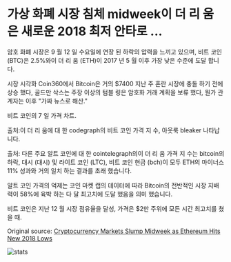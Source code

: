 # 가상 화폐 시장 침체 midweek이 더 리 움은 새로운 2018 최저 안타로 ...

암호 화폐 시장은 9 월 12 일 수요일에 연장 된 하락의 압력을 느끼고 있으며, 비트 코인 (BTC)은 2.5%와이 더 리 움 (ETH)이 2017 년 5 월 이후 가장 낮은 수준에 도달 합니다.

시장 시각화 Coin360에서 Bitcoin은 거의 $7400 지난 주 혼란 시장에 충돌 하기 전에 상승 했다, 골드만 삭스는 주장 이상의 텀블 링은 암호화 거래 계획을 보류 했다, 뭔가 관계자는 이후 "가짜 뉴스로 해산."

비트 코인의 7 일 가격 차트.

출처:이 더 리 움에 대 한 codegraph의 비트 코인 가격 지 수, 아웃룩 bleaker 나타납니다.

출처: 다른 주요 알트 코인에 대 한 cointelegraph의이 더 리 움 가격 지 수는 bitcoin의 하락, 대시 (대시) 및 라이트 코인 (LTC), 비트 코인 현금 (bch)이 모두 ETH의 마이너스 11% 성과와 거의 일치 하는 결과를 초래 했습니다.

알트 코인 가격의 억제는 코인 마켓 캡의 데이터에 따라 Bitcoin의 전반적인 시장 지배력이 58%에 육박 하는 다 달 최고치에 도달 했음을 의미 했습니다.

비트 코인은 지난 12 월 시장 점유율을 달성, 가격은 $2만 주위에 모든 시간 최고치를 쳤을 때.

Original source: [Cryptocurrency Markets Slump Midweek as Ethereum Hits New 2018 Lows](https://cointelegraph.com/news/cryptocurrency-markets-slump-midweek-as-ethereum-hits-new-2018-lows)

![stats](https://c.statcounter.com/11760860/0/a89fa40b/1/ "stats")